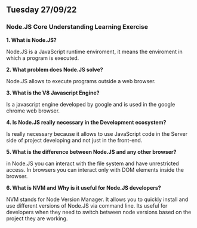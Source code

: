 ## Tuesday 27/09/22

### Node.JS Core Understanding Learning Exercise

**1. What is Node.JS?**

Node.JS is a JavaScript runtime enviroment, it means the enviroment in which a program is executed.


**2. What problem does Node.JS solve?**

Node.JS allows to execute programs outside a web browser.

**3. What is the V8 Javascript Engine?**

Is a javascript engine developed by google and is used in the google chrome web browser.

**4. Is Node.JS really necessary in the Development ecosystem?**

Is really necessary because it allows to use JavaScript code in the Server side of project developing and not just in the front-end.

**5. What is the difference between Node.JS and any other browser?**

in Node.JS you can interact with the file system and have unrestricted access. In browsers you can interact only with DOM elements inside the browser.

**6. What is NVM and Why is it useful for Node.JS developers?**

NVM stands for Node Version Manager. It allows you to quickly install and use different versions of Node.JS via command line. Its useful for developers when they need to switch between node versions based on the project they are working.

